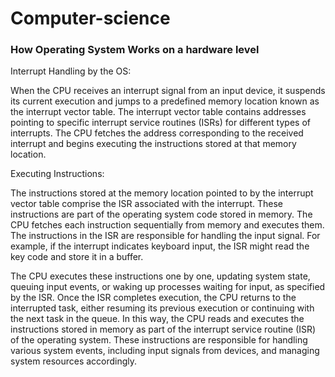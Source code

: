 # Computer-science

### How Operating System Works on a hardware level

Interrupt Handling by the OS:

When the CPU receives an interrupt signal from an input device, it suspends its current execution and jumps to a predefined memory location known as the interrupt vector table.
The interrupt vector table contains addresses pointing to specific interrupt service routines (ISRs) for different types of interrupts.
The CPU fetches the address corresponding to the received interrupt and begins executing the instructions stored at that memory location.

Executing Instructions:

The instructions stored at the memory location pointed to by the interrupt vector table comprise the ISR associated with the interrupt.
These instructions are part of the operating system code stored in memory.
The CPU fetches each instruction sequentially from memory and executes them.
The instructions in the ISR are responsible for handling the input signal. For example, if the interrupt indicates keyboard input, the ISR might read the key code and store it in a buffer.

The CPU executes these instructions one by one, updating system state, queuing input events, or waking up processes waiting for input, as specified by the ISR.
Once the ISR completes execution, the CPU returns to the interrupted task, either resuming its previous execution or continuing with the next task in the queue.
In this way, the CPU reads and executes the instructions stored in memory as part of the interrupt service routine (ISR) of the operating system. These instructions are responsible for handling various system events, including input signals from devices, and managing system resources accordingly.
